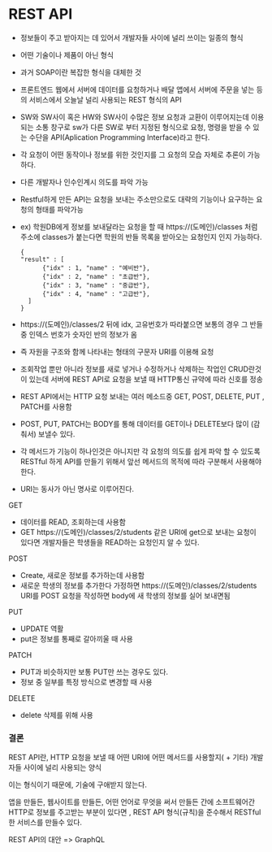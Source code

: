 # REST API

- 정보들이 주고 받아지는 데 있어서 개발자들 사이에 널리 쓰이는 일종의 형식

- 어떤 기술이나 제품이 아닌 형식

- 과거 SOAP이란 복잡한 형식을 대체한 것

- 프론트엔드 웹에서 서버에 데이터를 요청하거나 배달 앱에서 서버에 주문을 넣는 등의 서비스에서 오늘날 널리 사용되는 REST 형식의 API

- SW와 SW사이 혹은 HW와 SW사이 수많은 정보 요청과 교환이 이루어지는데 이용되는 소통 창구로 sw가 다른 SW로 부터 지정된 형식으로 요청, 명령을 받을 수 있는 수단을 API(Aplication Programming Interface)라고 한다.

- 각 요청이 어떤 동작이나 정보를 위한 것인지를 그 요청의 모습 자체로 추론이 가능하다.

- 다른 개발자나 인수인계시 의도를 파악 가능

- Restful하게 만든 API는 요청을 보내는 주소만으로도 대략의 기능이나 요구하는 요청의 형태를 파악가능

- ex)  학원DB에게 정보를 보내달라는 요청을 할 때 https://(도메인)/classes 처럼 주소에 classes가 붙는다면 학원의 반들 목록을 받아오는 요청인지 인지 가능하다.

  ```
  {
  "result" : [
  		{"idx" : 1, "name" : "예비반"},
  		{"idx" : 2, "name" : "초급반"},
  		{"idx" : 3, "name" : "중급반"},
  		{"idx" : 4, "name" : "고급반"},
  	]
  }
  ```

- https://(도메인)/classes/2 뒤에 idx, 고유번호가 따라붙으면 보통의 경우 그 반들 중 인덱스 번호가 숫자인 반의 정보가 옴

- 즉 자원을 구조와 함께 나타내는 형태의 구문자 URI를 이용해 요청



- 조회작업 뿐만 아니라 정보를 새로 넣거나 수정하거나 삭제하는 작업인 CRUD란것이 있는데
  서버에 REST API로 요청을 보낼 때 HTTP통신 규약에 따라 신호를 정송
- REST API에서는 HTTP 요청 보내는 여러 메소드중 GET, POST, DELETE, PUT , PATCH를 사용함
- POST, PUT, PATCH는  BODY를 통해 데이터를 GET이나 DELETE보다 많이 (감춰서) 보낼수 있다.
- 각 메서드가 기능이 하나인것은 아니지만 각 요청의 의도를 쉽게 파악 할 수 있도록 RESTful 하게  API를 만들기 위해서 앞선 메서드의 목적에 따라 구분해서 사용해야 한다.
- URI는 동사가 아닌 명사로 이루어진다.

GET

- 데이터를 READ, 조회하는데 사용함
- GET https://(도메인)/classes/2/students 같은 URI에 get으로 보내는 요청이 있다면 개발자들은 학생들을 READ하는 요청인지 알 수 있다.

POST

- Create, 새로운 정보를 추가하는데 사용함
- 새로운 학생의 정보를 추가한다 가정하면 https://(도메인)/classes/2/students URI를 POST 요청을 작성하면 body에 새 학생의 정보를 실어 보내면됨



PUT

- UPDATE 역활
- put은 정보를 통째로 갈아끼울 때 사용

 PATCH

- PUT과 비슷하지만 보통 PUT만 쓰는 경우도 있다.
- 정보 중 일부를 특정 방식으로 변경할 때 사용

DELETE

-  delete 삭제를 위해 사용

### 결론

REST API란, HTTP 요청을 보낼 때 어떤 URI에 어떤 메서드를 사용할지( + 기타) 개발자들 사이에 널리 사용되는 양식

이는 형식이기 때문에, 기술에 구애받지 않는다.

앱을 만들든, 웹사이트를 만들든, 어떤 언어로 무엇을 써서 만들든 간에 소프트웨어간 HTTP로 정보를 주고받는 부분이 있다면 , REST API 형식(규칙)을 준수해서 RESTful한 서비스를 만들수 있다.

REST API의 대안 => GraphQL

